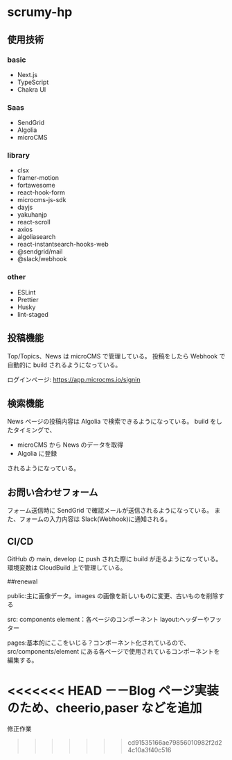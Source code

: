 # scrumy-hp

## 使用技術

### basic

- Next.js
- TypeScript
- Chakra UI

### Saas

- SendGrid
- Algolia
- microCMS

### library

- clsx
- framer-motion
- fortawesome
- react-hook-form
- microcms-js-sdk
- dayjs
- yakuhanjp
- react-scroll
- axios
- algoliasearch
- react-instantsearch-hooks-web
- @sendgrid/mail
- @slack/webhook

### other

- ESLint
- Prettier
- Husky
- lint-staged

## 投稿機能

Top/Topics、News は microCMS で管理している。
投稿をしたら Webhook で自動的に build されるようになっている。

ログインページ: https://app.microcms.io/signin

## 検索機能

News ページの投稿内容は Algolia で検索できるようになっている。
build をしたタイミングで、

- microCMS から News のデータを取得
- Algolia に登録

されるようになっている。

## お問い合わせフォーム

フォーム送信時に SendGrid で確認メールが送信されるようになっている。
また、フォームの入力内容は Slack(Webhook)に通知される。

## CI/CD

GitHub の main, develop に push された際に build が走るようになっている。
環境変数は CloudBuild 上で管理している。

##renewal

public:主に画像データ。images の画像を新しいものに変更、古いものを削除する

src:
components
element：各ページのコンポーネント
layout:ヘッダーやフッター

pages:基本的にここをいじる？コンポーネント化されているので、src/components/element にある各ページで使用されているコンポーネントを編集する。

<<<<<<< HEAD
－－Blog ページ実装のため、cheerio,paser などを追加
=======
修正作業

> > > > > > > cd91535166ae79856010982f2d24c10a3f40c516
